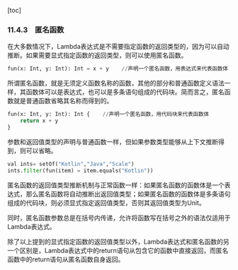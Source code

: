 [toc]

### 11.4.3　匿名函数

在大多数情况下，Lambda表达式是不需要指定函数的返回类型的，因为可以自动推断。如果需要显式指定函数的返回类型，则可以使用匿名函数。

```python
fun(x: Int, y: Int): Int = x + y    //声明一个匿名函数，用表达式来代表函数体
```

所谓匿名函数，就是无须定义函数名称的函数，其他的部分和普通函数定义语法一样，其函数体可以是表达式，也可以是多条语句组成的代码块。简而言之，匿名函数就是普通函数省略其名称而得到的。

```python
fun(x: Int, y: Int): Int {    //声明一个匿名函数，用代码块来代表函数体
    return x + y
}
```

参数和返回值类型的声明与普通函数一样，但如果参数类型能够从上下文推断得到，则可以省略。

```python
val ints= setOf("Kotlin","Java","Scale")
ints.filter(fun(item) = item.equals("Kotlin"))
```

匿名函数的返回值类型推断机制与正常函数一样：如果匿名函数的函数体是一个表达式，那么匿名函数将自动推断出返回值类型；如果匿名函数的函数体是多条语句组成的代码块，则必须显式指定返回值类型，否则其返回值类型为Unit。

同时，匿名函数参数总是在括号内传递，允许将函数写在括号之外的语法仅适用于Lambda表达式。

除了以上提到的显式指定函数的返回值类型以外，Lambda表达式和匿名函数的另一个区别是，Lambda表达式中的return语句从包含它的函数中直接返回，而匿名函数中的return语句从匿名函数自身返回。


